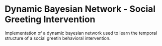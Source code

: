 # Dynamic Bayesian Network - Social Greeting Intervention

Implementation of a dynamic bayesian network used to learn the temporal structure of a social greetin behavioral intervention.
